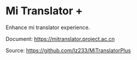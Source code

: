 # Mi Translator +

Enhance mi translator experience.

Document: https://mitranslator.project.ac.cn

Source: https://github.com/lz233/MiTranslatorPlus
